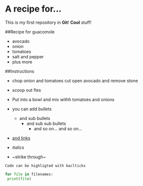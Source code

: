 # A recipe for...
This is my first repository in **Git**! **Cool** stuff!

##Recipe for guacomole

- avocado
- onion
- tomatoes
- salt and pepper
- plus more

##Instructions

- chop onion and tomatoes
cut open avocado and remove stone
- scoop out fles
- Put into a bowl and mix withh tomatoes and onions


- you can add bullets
  - and sub bullets
    - and sub sub bullets 
      - and so on... and so on...
- [and links](https://bio-it.embl.de)
- *italics*
- ~strike through~ 


`Code can be highligted with baclticks`

```Python
for file in filenames:
 print(file)
```

